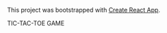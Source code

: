 This project was bootstrapped with [Create React App](https://github.com/facebook/create-react-app).

TIC-TAC-TOE GAME
